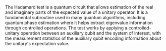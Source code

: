 The Hadamard test is a quantum circuit that allows estimation of the real and imaginary parts of the expected value of a unitary operator. It is a fundamental subroutine used in many quantum algorithms, including quantum phase estimation where it helps extract eigenvalue information through controlled operations. The test works by applying a controlled-unitary operation between an auxiliary qubit and the system of interest, with the measurement statistics of the auxiliary qubit encoding information about the unitary's expectation value.

<!--
[metadata-name]: Hadamard Test
[metadata-tags]: Textbook
[metadata-url]: https://github.com/amazon-braket/amazon-braket-algorithm-library/tree/main/src/braket/experimental/algorithms/hadamard_test
-->
